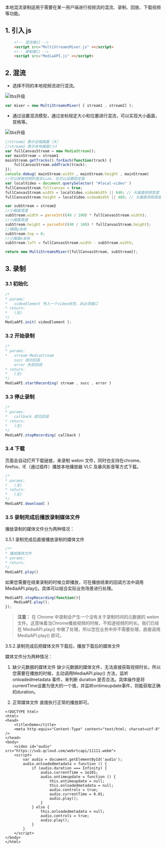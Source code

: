 本地混流录制适用于需要在某一用户端进行视频流的混流、录制、回放、下载视频等功能。

## 1. 引入 js
```html
    <!-- 混流接口 -->
    <script src="MultiStreamsMixer.js" ></script>
    <!-- 录制接口 -->
    <script src="MediaAPI.js" ></script>
```

## 2. 混流


- 选择不同的本地视频流进行混流。

![tbs升级](http://docs-1253488539.picsh.myqcloud.com/plat.png)

```javascript
var mixer = new MultiStreamsMixer( [ stream1 , stream2] );
```
- 通过设置混流模型，通过坐标规定大小和位置进行混流，可以实现大小画面，宫格等。

![tbs升级](http://docs-1253488539.picsh.myqcloud.com/record3.png)

```javascript
//stream1 表示远端画面（大）
//stream2 表示本地画面(小)
var fullCanvasStream = new MediaStream();
var mainStream = stream1
mainStream.getTracks().forEach(function(track) {
    fullCanvasStream.addTrack(track);
});
console.debug( mainStream.width , mainStream.height , mainStream)
//可以获取视频的真实size，也可以设置固定值
var localVideo = document.querySelector( "#local-video" )
fullCanvasStream.fullcanvas = true;
fullCanvasStream.width = localVideo.videoWidth || 640; // 大画面视频宽度
fullCanvasStream.height = localVideo.videoWidth || 480; // 大画面视频高度

var subStream = stream2
//小画面宽度
subStream.width = parseInt((40 / 100) * fullCanvasStream.width);
//小画面高度
subStream.height = parseInt((40 / 100) * fullCanvasStream.height);
//辅路y坐标
subStream.top = 0;
//小画面x坐标
subStream.left = fullCanvasStream.width - subStream.width;

return new MultiStreamsMixer([fullCanvasStream, subStream]);
```
## 3. 录制

### 3.1 初始化
```javascript
/*
* params:
*   videoElement 传入一个video标签，非必须接口
* return:
*   (无)
*/
MediaAPI.init( videoElement );
```

### 3.2 开始录制
```javascript
/*
* params:
*   stream MediaStream
	succ 成功回调
	error 失败回调
* return:
*   (无)
*/
MediaAPI.startRecording( stream , succ , error )
```


### 3.3 停止录制
```javascript
/*
* params:
*   callback 成功回调
* return:
*   (无)
*/
MediaAPI.stopRecording( callback )
```

### 3.4 下载

页面会自动打开下载链接，来录制 webm 文件，同时也支持在chrome、firefox、IE（通过插件）播放本地播放器 VLC 及暴风影音等方式下载。

```javascript
/*
* params:
*   (无)
* return:
*   (无)
*/
MediaAPI.download( )
```

### 3.5 录制完成后播放录制媒体文件
播放录制的媒体文件分为两种情况：

3.5.1 录制完成后直接播放录制的媒体文件

``` javascript
/**
* 播放媒体文件
* params:
* return:
*/
MediaAPI.play()
```
如果您需要在结束录制的时候立即播放，可在播放结束的回调方法中调用 MediaAPI.play()。具体可以结合实际业务场景进行处理。

```javascript
MediaAPI.stopRecording(function(){
    MediaAPI.play();
});
```

> **注意：**
> 在 Chrome 中录制会产生一个没有关于录制时间的元数据的 webm 文件。这意味着当Chrome播放视频的时候，不知道视频的时长。我们已经在 MediaAPI.play() 中做了处理，所以您在业务中并不需要处理，直接调用 MediaAPI.play() 即可。

3.5.2.录制完成后把媒体文件下载后，播放下载后的媒体文件

媒体文件分为两种情况：

1. 缺少元数据的媒体文件
缺少元数据的媒体文件，无法直接获取视频时长，所以您需要在播放的时候，主动调用MediaAPI.play() 方法，监听 onloadedmetadata 事件，来判断 duration 是否合法。具体操作是将currentTime设置为很大的一个值，并监听ontimeupdate事件，则能获取正确的duration。

2. 正常媒体文件
直接执行正常的播放即可。


```
<!DOCTYPE html>
<html>
<head>
    <title>Demo</title>
    <meta http-equiv="Content-Type" content="text/html; charset=utf-8" />
</head>
<body>
    <video id="audio" src="https://sxb.qcloud.com/webrtcapi/11111.webm">
    <script>
        var audio = document.getElementById('audio');
        audio.onloadedmetadata = function () {
            if (audio.duration === Infinity) {
    	        audio.currentTime = 1e101;
                audio.ontimeupdate = function () {
                    this.ontimeupdate = null;
                    this.onloadedmetadata = null;
                    audio.controls = true;
                    audio.currentTime = 0.01;
                    audio.play();
                }
            } else {
                this.onloadedmetadata = null;
                audio.controls = true;
                audio.play();
            }
        }
    </script>
</body>
</html>
```



